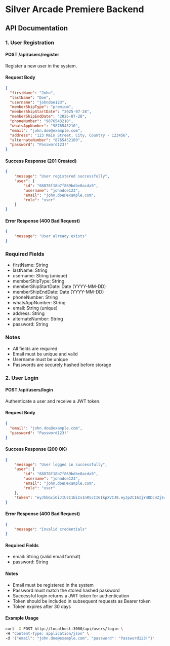 # Silver Arcade Premiere Backend

## API Documentation

### 1. User Registration

#### POST /api/users/register
Register a new user in the system.

#### Request Body
```json
{
  "firstName": "John",
  "lastName": "Doe",
  "username": "johndoe123",
  "memberShipType": "premium",
  "memberShipStartDate": "2025-07-28",
  "memberShipEndDate": "2026-07-28",
  "phoneNumber": "9876543210",
  "whatsAppNumber": "9876543210",
  "email": "john.doe@example.com",
  "address": "123 Main Street, City, Country - 123456",
  "alternateNumber": "8765432109",
  "password": "Password123!"
}
```

#### Success Response (201 Created)
```json
{
    "message": "User registered successfully",
    "user": {
        "id": "68878f18b7f869bdbe0acda9",
        "username": "johndoe123",
        "email": "john.doe@example.com",
        "role": "user"
    }
}
```

#### Error Response (400 Bad Request)
```json
{
    "message": "User already exists"
}
```

### Required Fields
- firstName: String
- lastName: String
- username: String (unique)
- memberShipType: String
- memberShipStartDate: Date (YYYY-MM-DD)
- memberShipEndDate: Date (YYYY-MM-DD)
- phoneNumber: String
- whatsAppNumber: String
- email: String (unique)
- address: String
- alternateNumber: String
- password: String

### Notes
- All fields are required
- Email must be unique and valid
- Username must be unique
- Passwords are securely hashed before storage

### 2. User Login

#### POST /api/users/login
Authenticate a user and receive a JWT token.

#### Request Body
```json
{
  "email": "john.doe@example.com",
  "password": "Password123!"
}
```

#### Success Response (200 OK)
```json
{
    "message": "User logged in successfully",
    "user": {
        "id": "68878f18b7f869bdbe0acda9",
        "username": "johndoe123",
        "email": "john.doe@example.com",
        "role": "user"
    },
    "token": "eyJhbGciOiJIUzI1NiIsInR5cCI6IkpXVCJ9.eyJpZCI6IjY4ODc4ZjE4YjdmODY5YmRiZTBhY2RhOSIsInJvbGUiOiJ1c2VyIiwiaWF0IjoxNzUzNzE3MDIyLCJleHAiOjE3NTYzMDkwMjJ9.KcEjpCzZbr1miO9taJO6OzKC2slfmCFm7ozCyddc5aA"
}
```

#### Error Response (400 Bad Request)
```json
{
    "message": "Invalid credentials"
}
```

#### Required Fields
- email: String (valid email format)
- password: String

#### Notes
- Email must be registered in the system
- Password must match the stored hashed password
- Successful login returns a JWT token for authentication
- Token should be included in subsequent requests as Bearer token
- Token expires after 30 days

#### Example Usage
```bash
curl -X POST http://localhost:3000/api/users/login \
-H "Content-Type: application/json" \
-d '{"email": "john.doe@example.com", "password": "Password123!"}'
```